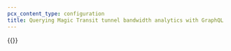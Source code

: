 ```yaml
---
pcx_content_type: configuration
title: Querying Magic Transit tunnel bandwidth analytics with GraphQL
---
```


{{<render file="_query-magic-transit-bandwidth-graphql.md">}}